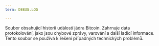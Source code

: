 ```yaml
---
term: DEBUG.LOG

---
```

Soubor obsahující historii událostí jádra Bitcoin. Zahrnuje data protokolování, jako jsou chybové zprávy, varování a další ladicí informace. Tento soubor se používá k řešení případných technických problémů.